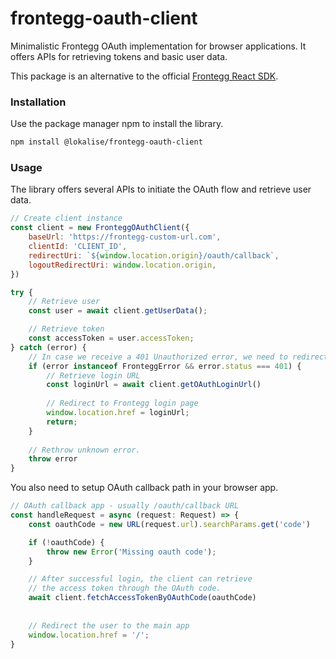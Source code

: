 # frontegg-oauth-client

Minimalistic Frontegg OAuth implementation for browser applications. It offers APIs for retrieving tokens and basic user data.

This package is an alternative to the official [Frontegg React SDK](https://github.com/frontegg/frontegg-react). 

### Installation

Use the package manager npm to install the library.

```bash
npm install @lokalise/frontegg-oauth-client
```

### Usage

The library offers several APIs to initiate the OAuth flow and retrieve user data.

```js
// Create client instance
const client = new FronteggOAuthClient({
    baseUrl: 'https://frontegg-custom-url.com',
    clientId: 'CLIENT_ID',
    redirectUri: `${window.location.origin}/oauth/callback`,
    logoutRedirectUri: window.location.origin,
})

try {
    // Retrieve user
    const user = await client.getUserData();

    // Retrieve token 
    const accessToken = user.accessToken;
} catch (error) {
    // In case we receive a 401 Unauthorized error, we need to redirect the user to the login page.
    if (error instanceof FronteggError && error.status === 401) {
        // Retrieve login URL
        const loginUrl = await client.getOAuthLoginUrl() 
        
        // Redirect to Frontegg login page
        window.location.href = loginUrl;
        return;
    }
    
    // Rethrow unknown error.
    throw error
}
```

You also need to setup OAuth callback path in your browser app.

```js
// OAuth callback app - usually /oauth/callback URL
const handleRequest = async (request: Request) => {
    const oauthCode = new URL(request.url).searchParams.get('code')

    if (!oauthCode) {
        throw new Error('Missing oauth code');
    }

    // After successful login, the client can retrieve 
    // the access token through the OAuth code.
    await client.fetchAccessTokenByOAuthCode(oauthCode)
    
    
    // Redirect the user to the main app
    window.location.href = '/';
}
```


